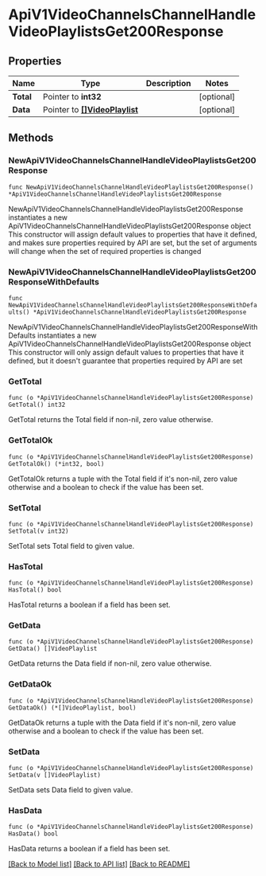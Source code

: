 # ApiV1VideoChannelsChannelHandleVideoPlaylistsGet200Response

## Properties

Name | Type | Description | Notes
------------ | ------------- | ------------- | -------------
**Total** | Pointer to **int32** |  | [optional] 
**Data** | Pointer to [**[]VideoPlaylist**](VideoPlaylist.md) |  | [optional] 

## Methods

### NewApiV1VideoChannelsChannelHandleVideoPlaylistsGet200Response

`func NewApiV1VideoChannelsChannelHandleVideoPlaylistsGet200Response() *ApiV1VideoChannelsChannelHandleVideoPlaylistsGet200Response`

NewApiV1VideoChannelsChannelHandleVideoPlaylistsGet200Response instantiates a new ApiV1VideoChannelsChannelHandleVideoPlaylistsGet200Response object
This constructor will assign default values to properties that have it defined,
and makes sure properties required by API are set, but the set of arguments
will change when the set of required properties is changed

### NewApiV1VideoChannelsChannelHandleVideoPlaylistsGet200ResponseWithDefaults

`func NewApiV1VideoChannelsChannelHandleVideoPlaylistsGet200ResponseWithDefaults() *ApiV1VideoChannelsChannelHandleVideoPlaylistsGet200Response`

NewApiV1VideoChannelsChannelHandleVideoPlaylistsGet200ResponseWithDefaults instantiates a new ApiV1VideoChannelsChannelHandleVideoPlaylistsGet200Response object
This constructor will only assign default values to properties that have it defined,
but it doesn't guarantee that properties required by API are set

### GetTotal

`func (o *ApiV1VideoChannelsChannelHandleVideoPlaylistsGet200Response) GetTotal() int32`

GetTotal returns the Total field if non-nil, zero value otherwise.

### GetTotalOk

`func (o *ApiV1VideoChannelsChannelHandleVideoPlaylistsGet200Response) GetTotalOk() (*int32, bool)`

GetTotalOk returns a tuple with the Total field if it's non-nil, zero value otherwise
and a boolean to check if the value has been set.

### SetTotal

`func (o *ApiV1VideoChannelsChannelHandleVideoPlaylistsGet200Response) SetTotal(v int32)`

SetTotal sets Total field to given value.

### HasTotal

`func (o *ApiV1VideoChannelsChannelHandleVideoPlaylistsGet200Response) HasTotal() bool`

HasTotal returns a boolean if a field has been set.

### GetData

`func (o *ApiV1VideoChannelsChannelHandleVideoPlaylistsGet200Response) GetData() []VideoPlaylist`

GetData returns the Data field if non-nil, zero value otherwise.

### GetDataOk

`func (o *ApiV1VideoChannelsChannelHandleVideoPlaylistsGet200Response) GetDataOk() (*[]VideoPlaylist, bool)`

GetDataOk returns a tuple with the Data field if it's non-nil, zero value otherwise
and a boolean to check if the value has been set.

### SetData

`func (o *ApiV1VideoChannelsChannelHandleVideoPlaylistsGet200Response) SetData(v []VideoPlaylist)`

SetData sets Data field to given value.

### HasData

`func (o *ApiV1VideoChannelsChannelHandleVideoPlaylistsGet200Response) HasData() bool`

HasData returns a boolean if a field has been set.


[[Back to Model list]](../README.md#documentation-for-models) [[Back to API list]](../README.md#documentation-for-api-endpoints) [[Back to README]](../README.md)


